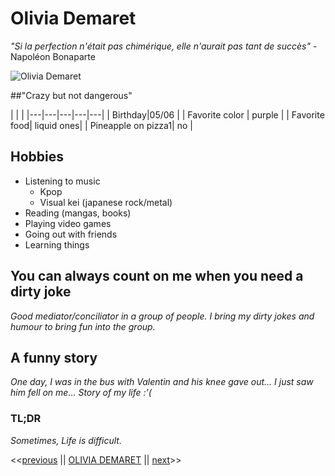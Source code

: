# Olivia Demaret

 *"Si la perfection n'était pas chimérique, elle n'aurait pas tant de succès"* -Napoléon Bonaparte

![Olivia Demaret](https://media-exp1.licdn.com/dms/image/C4E03AQFjn2r0GK9cpQ/profile-displayphoto-shrink_800_800/0/1660132551105?e=1669852800&v=beta&t=6ZXNLsZrq0G2ukLMr6NJ2OwWjRdEdN9dJmGP-5nZa58)

##"Crazy but not dangerous"

|   |   |
|---|---|---|---|---|
|   Birthday|05/06   |
|  Favorite color | purple   |
|   Favorite food| liquid   ones|
|    Pineapple on pizza1| no |

## Hobbies

- Listening to music
    - Kpop
    - Visual kei (japanese rock/metal)
- Reading (mangas, books)
- Playing video games
- Going out with friends
- Learning things

## You can always count on me when you need a dirty joke

*Good mediator/conciliator in a group of people. I bring my dirty jokes and humour to bring fun into the group.*

## A funny story

*One day, I was in the bus with Valentin and his knee gave out... I just saw him fell on me... Story of my life :'(*

### TL;DR

*Sometimes, Life is difficult.*

<<[previous](https://github.com/Sephiryah/markdown-challenge) || [OLIVIA DEMARET](https://github.com/OliviaDemaret/markdown-challenge.git) || [next](https://github.com/QuentinRouchet/markdown-challenge)>>

